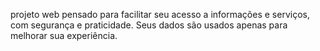 projeto web pensado para facilitar seu acesso a informações e serviços, com segurança e praticidade. Seus dados são usados apenas para melhorar sua experiência.


